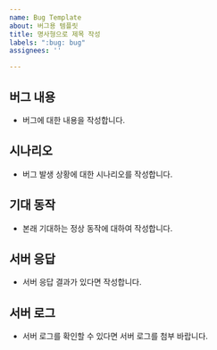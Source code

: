 ```yaml
---
name: Bug Template
about: 버그용 템플릿
title: 명사형으로 제목 작성
labels: ":bug: bug"
assignees: ''

---
```


## 버그 내용
- 버그에 대한 내용을 작성합니다.
## 시나리오
- 버그 발생 상황에 대한 시나리오를 작성합니다.
## 기대 동작
- 본래 기대하는 정상 동작에 대하여 작성합니다.
## 서버 응답
- 서버 응답 결과가 있다면 작성합니다.
## 서버 로그
- 서버 로그를 확인할 수 있다면 서버 로그를 첨부 바랍니다.
